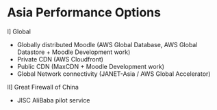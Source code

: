 # Asia Performance Options

I\] Global 

-   Globally distributed Moodle (AWS Global Database, AWS Global Datastore + Moodle Development work)
-   Private CDN (AWS Cloudfront)
-   Public CDN (MaxCDN + Moodle Development work)
-   Global Network connectivity (JANET-Asia / AWS Global Accelerator)

II\] Great Firewall of China

-   JISC AliBaba pilot service

